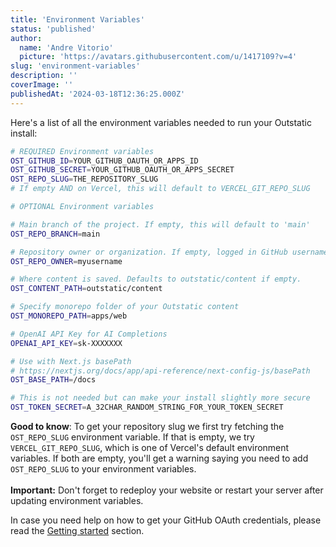 ```yaml
---
title: 'Environment Variables'
status: 'published'
author:
  name: 'Andre Vitorio'
  picture: 'https://avatars.githubusercontent.com/u/1417109?v=4'
slug: 'environment-variables'
description: ''
coverImage: ''
publishedAt: '2024-03-18T12:36:25.000Z'
---
```


Here's a list of all the environment variables needed to run your Outstatic install:

```bash
# REQUIRED Environment variables
OST_GITHUB_ID=YOUR_GITHUB_OAUTH_OR_APPS_ID
OST_GITHUB_SECRET=YOUR_GITHUB_OAUTH_OR_APPS_SECRET
OST_REPO_SLUG=THE_REPOSITORY_SLUG
# If empty AND on Vercel, this will default to VERCEL_GIT_REPO_SLUG

# OPTIONAL Environment variables

# Main branch of the project. If empty, this will default to 'main'
OST_REPO_BRANCH=main

# Repository owner or organization. If empty, logged in GitHub username is used.
OST_REPO_OWNER=myusername

# Where content is saved. Defaults to outstatic/content if empty.
OST_CONTENT_PATH=outstatic/content

# Specify monorepo folder of your Outstatic content
OST_MONOREPO_PATH=apps/web

# OpenAI API Key for AI Completions
OPENAI_API_KEY=sk-XXXXXXX

# Use with Next.js basePath
# https://nextjs.org/docs/app/api-reference/next-config-js/basePath
OST_BASE_PATH=/docs

# This is not needed but can make your install slightly more secure
OST_TOKEN_SECRET=A_32CHAR_RANDOM_STRING_FOR_YOUR_TOKEN_SECRET
```

**Good to know**: To get your repository slug we first try fetching the `OST_REPO_SLUG` environment variable. If that is empty, we try `VERCEL_GIT_REPO_SLUG`, which is one of Vercel's default environment variables. If both are empty, you'll get a warning saying you need to add `OST_REPO_SLUG` to your environment variables.\
\
**Important:** Don't forget to redeploy your website or restart your server after updating environment variables.

In case you need help on how to get your GitHub OAuth credentials, please read the [Getting started](/getting-started) section.